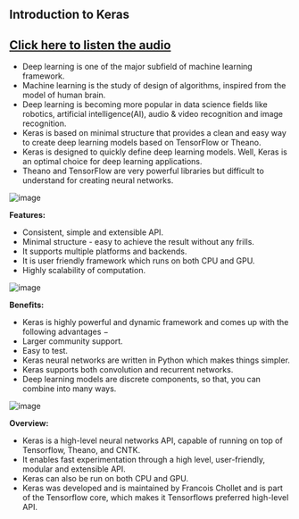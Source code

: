 ## Introduction to Keras
## [Click here to listen the audio](https://drive.google.com/file/d/1ry933JioAEsldQO5TVLkvWHZYS79p2E1/view?usp=sharing)

- Deep learning is one of the major subfield of machine learning framework. 
- Machine learning is the study of design of algorithms, inspired from the model of human brain. 
- Deep learning is becoming more popular in data science fields like robotics, artificial intelligence(AI), audio & video recognition and image recognition.
- Keras is based on minimal structure that provides a clean and easy way to create deep learning models based on TensorFlow or Theano. 
- Keras is designed to quickly define deep learning models. Well, Keras is an optimal choice for deep learning applications.
- Theano and TensorFlow are very powerful libraries but difficult to understand for creating neural networks.

![image](https://user-images.githubusercontent.com/79050917/143829251-30586fb9-1f4a-4216-9dea-bc4ae868cd9d.png)

**Features:**
- Consistent, simple and extensible API.
- Minimal structure - easy to achieve the result without any frills.
- It supports multiple platforms and backends.
- It is user friendly framework which runs on both CPU and GPU.
- Highly scalability of computation.

![image](https://user-images.githubusercontent.com/79050917/143829289-0bd7f21a-7544-4df1-bf71-7467859fac4d.png)

**Benefits:**
- Keras is highly powerful and dynamic framework and comes up with the following advantages −
- Larger community support.
- Easy to test.
- Keras neural networks are written in Python which makes things simpler.
- Keras supports both convolution and recurrent networks.
- Deep learning models are discrete components, so that, you can combine into many ways.

![image](https://user-images.githubusercontent.com/79050917/143829372-889ef953-1779-4a97-9f64-0d5ae5de4803.png)

**Overview:**
- Keras is a high-level neural networks API, capable of running on top of Tensorflow, Theano, and CNTK. 
- It enables fast experimentation through a high level, user-friendly, modular and extensible API. 
- Keras can also be run on both CPU and GPU.
- Keras was developed and is maintained by Francois Chollet and is part of the Tensorflow core, which makes it Tensorflows preferred high-level API.
